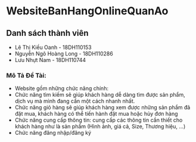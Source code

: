 # WebsiteBanHangOnlineQuanAo
## Danh sách thành viên
   + Lê Thị Kiều Oanh - 18DH110153
   + Nguyễn Ngô Hoàng Long - 18DH110286
   + Lưu Nhựt Nam - 18DH110744
### Mô Tả Đề Tài: 
  + Website gồm những chức năng chính: 
     <li> Chức năng tìm kiếm sẽ giúp khách hàng dễ dàng tìm được sản phẩm, dịch vụ mà mình đang cần một cách nhanh nhất.
     <li> Chức năng giỏ hàng sẽ giúp khách hàng xem được những sản phẩm đã đặt mua, khách hàng có thể tiến hành đặt mua hoặc hủy đơn hàng
     <li> Chức năng cung cấp thông tin: cung cấp các thông tin cần thiết cho khách hàng như là sản phẩm (Hình ảnh, giá cả, Size, Thương hiệu, ...)
     <li> Chức năng đăng nhập/đăng ký
